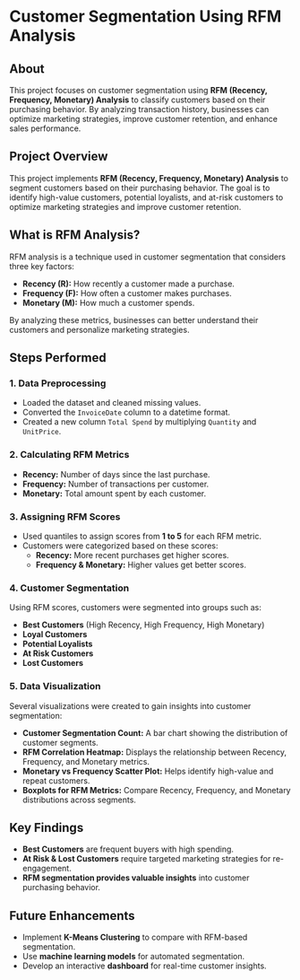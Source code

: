# Customer Segmentation Using RFM Analysis


## About
This project focuses on customer segmentation using **RFM (Recency, Frequency, Monetary) Analysis** to classify customers based on their purchasing behavior. By analyzing transaction history, businesses can optimize marketing strategies, improve customer retention, and enhance sales performance.

## Project Overview
This project implements **RFM (Recency, Frequency, Monetary) Analysis** to segment customers based on their purchasing behavior. The goal is to identify high-value customers, potential loyalists, and at-risk customers to optimize marketing strategies and improve customer retention.

## What is RFM Analysis?
RFM analysis is a technique used in customer segmentation that considers three key factors:
- **Recency (R):** How recently a customer made a purchase.
- **Frequency (F):** How often a customer makes purchases.
- **Monetary (M):** How much a customer spends.

By analyzing these metrics, businesses can better understand their customers and personalize marketing strategies.

## Steps Performed

### 1. Data Preprocessing
- Loaded the dataset and cleaned missing values.
- Converted the `InvoiceDate` column to a datetime format.
- Created a new column `Total Spend` by multiplying `Quantity` and `UnitPrice`.

### 2. Calculating RFM Metrics
- **Recency:** Number of days since the last purchase.
- **Frequency:** Number of transactions per customer.
- **Monetary:** Total amount spent by each customer.

### 3. Assigning RFM Scores
- Used quantiles to assign scores from **1 to 5** for each RFM metric.
- Customers were categorized based on these scores:
  - **Recency:** More recent purchases get higher scores.
  - **Frequency & Monetary:** Higher values get better scores.

### 4. Customer Segmentation
Using RFM scores, customers were segmented into groups such as:
- **Best Customers** (High Recency, High Frequency, High Monetary)
- **Loyal Customers**
- **Potential Loyalists**
- **At Risk Customers**
- **Lost Customers**

### 5. Data Visualization
Several visualizations were created to gain insights into customer segmentation:
- **Customer Segmentation Count:** A bar chart showing the distribution of customer segments.
- **RFM Correlation Heatmap:** Displays the relationship between Recency, Frequency, and Monetary metrics.
- **Monetary vs Frequency Scatter Plot:** Helps identify high-value and repeat customers.
- **Boxplots for RFM Metrics:** Compare Recency, Frequency, and Monetary distributions across segments.

## Key Findings
- **Best Customers** are frequent buyers with high spending.
- **At Risk & Lost Customers** require targeted marketing strategies for re-engagement.
- **RFM segmentation provides valuable insights** into customer purchasing behavior.

## Future Enhancements
- Implement **K-Means Clustering** to compare with RFM-based segmentation.
- Use **machine learning models** for automated segmentation.
- Develop an interactive **dashboard** for real-time customer insights.



